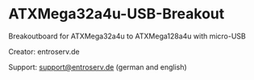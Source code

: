 ATXMega32a4u-USB-Breakout
=========================

Breakoutboard for ATXMega32a4u to ATXMega128a4u with micro-USB

Creator: entroserv.de

Support: support@entroserv.de (german and english)

